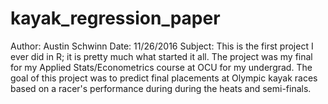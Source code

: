 # kayak_regression_paper
Author: Austin Schwinn
Date: 11/26/2016
Subject: This is the first project I ever did in R; it is pretty much what started it all. The project was my final for my Applied Stats/Econometrics course at OCU for my undergrad. The goal of this project was to predict final placements at Olympic kayak races based on a racer's performance during during the heats and semi-finals.
